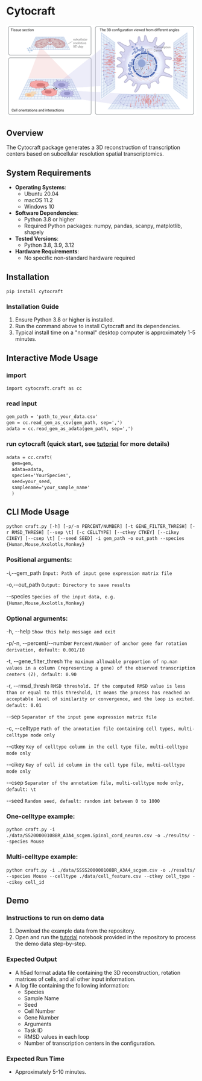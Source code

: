 # Cytocraft

<p align="center">
  <img src=https://github.com/YifeiSheng/Cytocraft/raw/main/figure/Figure1.Overview.png>
</p>

## Overview

The Cytocraft package generates a 3D reconstruction of transcription centers based on subcellular resolution spatial transcriptomics.

## System Requirements

- **Operating Systems**: 
  - Ubuntu 20.04
  - macOS 11.2
  - Windows 10
- **Software Dependencies**:
  - Python 3.8 or higher
  - Required Python packages: numpy, pandas, scanpy, matplotlib, shapely
- **Tested Versions**:
  - Python 3.8, 3.9, 3.12
- **Hardware Requirements**:
  - No specific non-standard hardware required

## Installation

```
pip install cytocraft
```

### Installation Guide

1. Ensure Python 3.8 or higher is installed.
2. Run the command above to install Cytocraft and its dependencies.
3. Typical install time on a "normal" desktop computer is approximately 1-5 minutes.

## Interactive Mode Usage

### import
```
import cytocraft.craft as cc
```
### read input 

```
gem_path = 'path_to_your_data.csv'
gem = cc.read_gem_as_csv(gem_path, sep=',')
adata = cc.read_gem_as_adata(gem_path, sep=',')
```

### run cytocraft (quick start, see [tutorial](https://github.com/YifeiSheng/Cytocraft/blob/main/tutorial.ipynb) for more details)

```
adata = cc.craft(
  gem=gem,
  adata=adata,
  species='YourSpecies',
  seed=your_seed,
  samplename='your_sample_name'
  )
```

## CLI Mode Usage
```
python craft.py [-h] [-p/-n PERCENT/NUMBER] [-t GENE_FILTER_THRESH] [-r RMSD_THRESH] [--sep \t] [-c CELLTYPE] [--ctkey CTKEY] [--cikey CIKEY] [--csep \t] [--seed SEED] -i gem_path -o out_path --species {Human,Mouse,Axolotls,Monkey}
```
### Positional arguments:

  -i,--gem_path  `Input: Path of input gene expression matrix file`

  -o,--out_path  `Output: Directory to save results`

  --species  `Species of the input data, e.g. {Human,Mouse,Axolotls,Monkey} `

### Optional arguments:

  -h, --help  `Show this help message and exit`

  -p/-n, --percent/--number  `Percent/Number of anchor gene for rotation derivation, default: 0.001/10`

  -t, --gene_filter_thresh  `The maximum allowable proportion of np.nan values in a column (representing a gene) of the observed transcription centers (Z), default: 0.90`

  -r, --rmsd_thresh  `RMSD threshold. If the computed RMSD value is less than or equal to this threshold, it means the process has reached an acceptable level of similarity or convergence, and the loop is exited. default: 0.01`

  --sep  `Separator of the input gene expression matrix file`

  -c, --celltype  `Path of the annotation file containing cell types, multi-celltype mode only`

  --ctkey  `Key of celltype column in the cell type file, multi-celltype mode only`

  --cikey  `Key of cell id column in the cell type file, multi-celltype mode only`

  --csep  `Separator of the annotation file, multi-celltype mode only, default: \t`

  --seed  `Random seed, default: random int between 0 to 1000`

### One-celltype example:
```
python craft.py -i ./data/SS200000108BR_A3A4_scgem.Spinal_cord_neuron.csv -o ./results/ --species Mouse
```

### Multi-celltype example:
```
python craft.py -i ./data/SSSS200000108BR_A3A4_scgem.csv -o ./results/ --species Mouse --celltype ./data/cell_feature.csv --ctkey cell_type --cikey cell_id
```

## Demo

### Instructions to run on demo data
1. Download the example data from the repository.
2. Open and run the [tutorial](https://github.com/YifeiSheng/Cytocraft/blob/main/tutorial.ipynb) notebook provided in the repository to process the demo data step-by-step.

### Expected Output

- A h5ad format adata file containing the 3D reconstruction, rotation matrices of cells, and all other input information.
- A log file containing the following information:
  - Species
  - Sample Name
  - Seed
  - Cell Number
  - Gene Number
  - Arguments
  - Task ID
  - RMSD values in each loop
  - Number of transcription centers in the configuration.

### Expected Run Time
- Approximately 5-10 minutes.
